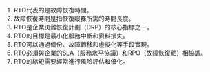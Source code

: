 1. RTO代表的是故障恢復時間。
2. 故障恢復時間是指恢復服務所需的時間長度。
3. RTO是企業災難恢復計劃（DRP）的核心指標之一。
4. RTO的目標是最小化服務中斷和資料損失。
5. RTO可以通過備份、故障轉移和虛擬化等手段實現。
6. RTO必須與企業的SLA（服務水平協議）和RPO（故障恢復點）相協調。
7. RTO的縮短需要經常進行風險評估和優化。